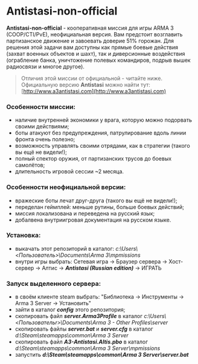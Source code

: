 # Antistasi-non-official
**Antistasi-non-official** - кооперативная миссия для игры ARMA 3 (COOP/CTI/PvE), неофициальная версия. Вам предстоит возглавить партизанское движение и завоевать доверие 51% горожан. Для решения этой задачи вам доступны как прямые боевые действия (захват военных объектов и шахт), так и диверсионные воздействия (ограбление банка, уничтожение полевых командиров, подрыв вышек радиосвязи и многое другое).

> Отличия этой миссии от официальной - читайте ниже.
Официальную версию **Antistasi** можно найти тут: [http://www.a3antistasi.com](http://www.a3antistasi.com)

### Особенности миссии:
- наличие внутренней экономики у врага, которую можно подорвать своими действиями;
- боты атакуют без предупреждения, патрулирование вдоль линии фронта очень полезно;
- возможность управлять своими отрядами, как в стратегии (такого вы ещё не видели!);
- полный спектор оружия, от партизанских трусов до боевых самолётов;
- длительность игровой сессии ~2 месяца.

### Особенности неофициальной версии:
- вражеские боты лечат друг-друга (такого вы ещё не видели!);
- переделан геймплей: меньше рутины, больше боевых действий;
- миссия локализована и переведена на русский язык;
- добалвена внутриигровая документация на русском языке.


### Установка:
- выкачать этот репозиторий в каталог:
*c:\Users\\<Пользователь>\Documents\Arma 3\mpmissions*
- внутри игры выбрать:
Сетевая игра -> Браузер сервера -> Хост-сервер -> Алтис ->
**_Antistasi (Russian edition)_** -> ИГРАТЬ

### Запуск выделенного сервера:
- в своём клиенте steam выбрать:
"Библиотека -> Инструменты -> Arma 3 Server -> Установить"
- зайти в каталог **_config_** этого репозитория;
- скопировать файл **_server.Arma3Profile_** в каталог
*c:\Users\\<Пользовательr>\Documents\Arma 3 - Other Profiles\server*
- скопировать файлы **_server.bat_** и **_server.cfg_** в каталог
*d:\Steam\steamapps\common\Arma 3 Server*
- скопировать файл **_A3-Antistasi.Altis.pbo_** в каталог
*d:\Steam\steamapps\common\Arma 3 Server\mpmissions*
- запустить **_d:\Steam\steamapps\common\Arma 3 Server\server.bat_**
